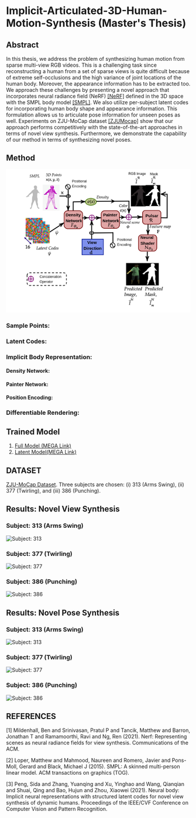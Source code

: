 # Implicit-Articulated-3D-Human-Motion-Synthesis (Master's Thesis)

## Abstract 
In this thesis, we address the problem of synthesizing human motion from sparse multi-view RGB videos. This is a challenging task since reconstructing a human from a set of sparse views is quite difficult because of extreme self-occlusions and the high variance of joint locations of the human body. Moreover, the appearance information has to be extracted too. We approach these challenges by presenting a novel approach that incorporates neural radiance field (NeRF) [[NeRF]](#1) defined in the 3D space with the SMPL body model [[SMPL]](#2). We also utilize per-subject latent codes for incorporating human body shape and appearance information. This formulation allows us to articulate pose information for unseen poses as well. Experiments on ZJU-MoCap dataset [[ZJUMocap]](#3) show that our approach performs competitively with the state-of-the-art approaches in terms of novel view synthesis. Furthermore, we demonstrate the capability of our method in terms of synthesizing novel poses.
## Method
![overview](https://github.com/Pallab38/Implicit-Articulated-3D-Human-Motion-Synthesis/blob/main/resources/overview.png)

### Sample Points:

### Latent Codes: 

### Implicit Body Representation:

#### Density Network: 

#### Painter Network: 

#### Position Encoding: 

### Differentiable Rendering: 


## Trained Model 
1. [Full Model (MEGA Link)](https://mega.nz/fm/ouIghJ4I)
2. [Latent Model(MEGA Link) ](https://mega.nz/fm/Q3JwDZRY)

## DATASET 
[ZJU-MoCap Dataset](https://github.com/zju3dv/EasyMocap#zju-mocap). Three subjects are chosen: (i) 313 (Arms Swing), (ii) 377 (Twirling), and (iii) 386 (Punching).

## Results: Novel View Synthesis
### Subject: 313 (Arms Swing)
![Subject: 313](https://github.com/Pallab38/Implicit-Articulated-3D-Human-Motion-Synthesis/blob/main/resources/nvs/313_nvs_20fps.gif)
### Subject: 377 (Twirling)
![Subject: 377](https://github.com/Pallab38/Implicit-Articulated-3D-Human-Motion-Synthesis/blob/main/resources/nvs/377_nvs_20fps.gif)

### Subject: 386 (Punching)
![Subject: 386](https://github.com/Pallab38/Implicit-Articulated-3D-Human-Motion-Synthesis/blob/main/resources/nvs/386_nvs_20fps.gif)

## Results: Novel Pose Synthesis
### Subject: 313 (Arms Swing)
![Subject: 313](https://github.com/Pallab38/Implicit-Articulated-3D-Human-Motion-Synthesis/blob/main/resources/nps/313_20fps.gif)
### Subject: 377 (Twirling)
![Subject: 377](https://github.com/Pallab38/Implicit-Articulated-3D-Human-Motion-Synthesis/blob/main/resources/nps/377_20fps.gif)

### Subject: 386 (Punching)
![Subject: 386](https://github.com/Pallab38/Implicit-Articulated-3D-Human-Motion-Synthesis/blob/main/resources/nps/386_20fps.gif)


## REFERENCES
<a id="NeRF">[1]</a>
Mildenhall, Ben and Srinivasan, Pratul P and Tancik, Matthew and Barron, Jonathan T and Ramamoorthi, Ravi and Ng, Ren (2021).
Nerf: Representing scenes as neural radiance fields for view synthesis.
Communications of the ACM.<br>

<a id="SMPL">[2]</a>
Loper, Matthew and Mahmood, Naureen and Romero, Javier and Pons-Moll, Gerard and Black, Michael J (2015).
SMPL: A skinned multi-person linear model.
ACM transactions on graphics (TOG).<br>

<a id ="ZJUMocap"> [3]</a>
Peng, Sida and Zhang, Yuanqing and Xu, Yinghao and Wang, Qianqian and Shuai, Qing and Bao, Hujun and Zhou, Xiaowei (2021). 
Neural body: Implicit neural representations with structured latent codes for novel view synthesis of dynamic humans.
Proceedings of the IEEE/CVF Conference on Computer Vision and Pattern Recognition. <br>
